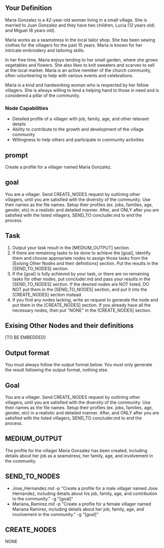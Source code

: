 ## Your Definition

Maria Gonzalez is a 42-year-old woman living in a small village. She is married to Juan Gonzalez and they have two children, Lucia (12 years old) and Miguel (8 years old).

Maria works as a seamstress in the local tailor shop. She has been sewing clothes for the villagers for the past 15 years. Maria is known for her intricate embroidery and tailoring skills. 

In her free time, Maria enjoys tending to her small garden, where she grows vegetables and flowers. She also likes to knit sweaters and scarves to sell at the local market. Maria is an active member of the church community, often volunteering to help with various events and celebrations.

Maria is a kind and hardworking woman who is respected by her fellow villagers. She is always willing to lend a helping hand to those in need and is considered a pillar of the community.

### Node Capabilities
- Detailed profile of a villager with job, family, age, and other relevant details
- Ability to contribute to the growth and development of the village community
- Willingness to help others and participate in community activities

## prompt
Create a profile for a villager named Maria Gonzalez.

## goal
You are a villager. Send CREATE_NODES request by outlining other villagers, until you are satisfied with the diversity of the community. Use their names as the file names. Setup their profiles (ex. jobs, families, age, gender, etc) in a realistic and detailed manner. After, and ONLY after you are satisfied with the listed villagers, SEND_TO concluder.md to end the process.

## Task
1. Output your task result in the [MEDIUM_OUTPUT] section.
2. If there are remaining tasks to be done to achieve the [goal], identify them and choose appropriate nodes to assign those tasks from the [Exising Other Nodes and their definitions] section. Put the results in the [SEND_TO_NODES] section.
3. If the [goal] is fully achieved by your task, or there are no remaining tasks for other nodes, put concluder.md and pass your results in the [SEND_TO_NODES] section. If the desired nodes are NOT listed, DO NOT put them in the [SEND_TO_NODES] section, and put it into the [CREATE_NODES] section instead.
4. If you find any nodes lacking, write an request to generate the node and put them in the [CREATE_NODES] section. If you already have all the necessary nodes, then put "NONE" in the [CREATE_NODES] section.

## Exising Other Nodes and their definitions
[TO BE EMBEDDED]

## Output format
You must always follow the output format below. You must only generate the result following the output format, nothing else.

## Goal
You are a villager. Send CREATE_NODES request by outlining other villagers, until you are satisfied with the diversity of the community. Use their names as the file names. Setup their profiles (ex. jobs, families, age, gender, etc) in a realistic and detailed manner. After, and ONLY after you are satisfied with the listed villagers, SEND_TO concluder.md to end the process.

## MEDIUM_OUTPUT
The profile for the villager Maria Gonzalez has been created, including details about her job as a seamstress, her family, age, and involvement in the community.

## SEND_TO_NODES
- Jose_Hernandez.md -p "Create a profile for a male villager named Jose Hernandez, including details about his job, family, age, and contribution to the community." -g "[goal]"
- Mariana_Ramirez.md -p "Create a profile for a female villager named Mariana Ramirez, including details about her job, family, age, and involvement in the community." -g "[goal]"

## CREATE_NODES
NONE